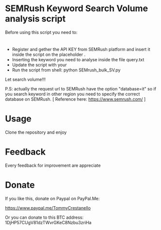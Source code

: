 # SEMRush Keyword Search Volume analysis script

Before using this script you need to:
# 
- Register and gether the API KEY from SEMRush platform and insert it inside the script on the placeholder <YOUR-API-KEY>.
- Inserting the keyword you need to analyse inside the file query.txt
- Update the script with your <API-KEY>
- Run the script from shell: python SEMrush_bulk_SV.py

Let search volume!!!

P.S: actually the request url to SEMRush have the option "database=it" so if you search keyword in other region you need to 
specify the correct database on SEMRush. [ Reference here: https://www.semrush.com/ ]

# Usage
Clone the repository and enjoy 

# Feedback 
Every feedback for improvement are appreciate

# Donate
If you like this, donate on Paypal on PayPal.Me: 

https://www.paypal.me/TommyCrestanello

Or you can donate to this BTC address: 1DjHP57CUgV81dzTWvrGKeC8Nzbu3zriHa
